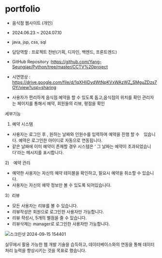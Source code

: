 # portfolio

* 음식점 웹사이트 (개인)
* 2024.06.23 ~ 2024.07.10

* java, jsp, css, sql

* 담당역할 : 프로젝트 전반(기획, 디자인, 백엔드, 프론트엔드)

* GitHub Repository :https://github.com/Yang-Seungjae/Python/tree/master/CCTV%20project

* 시연영상 : https://drive.google.com/file/d/1qXHIiDydWtNpKVxWAzWZ_SMguZDzs7OY/view?usp=sharing

* 사용자가 편리하게 음식점 예약을 할 수 있도록 돕고,음식점의 위치를 확인
  관리자는 페이지를 통해서 예약, 회원들의 리뷰, 평점을 확인

  



세부기능
1) 예약 시스템
- 사용자는 로그인 후 , 원하는 날짜와 인원수를 입력하여 예약을 진행 할 수　있습니다. 예약은 로그인한 아이디로 자동으로 연동됩니다.
- 같은 날짜에 이미 예약이 존재할 경우 시스템은 ‘ 그 날짜는 예약이 초과되었습니다’라는 메시지를 표시합니다.

2)　예약 관리
- 예약한 사용자는 자신의 예약 테이블을 확인하고, 필요시 예약을 취소할 수 있습니다.
- 사용자는 자신의 예약 정보만 볼 수 있도록 되어있습니다.

3）리뷰
- 모든 사용자는 리뷰를 볼 수 있습니다.
- 리뷰작성은 회원으로 로그인한 사용자만 가능합니다.
- 리뷰 작성시, 5개의 별점을 줄 수 있습니다.
- 리뷰삭제는 manager로 로그인한 사용자만 가능합니다.


![스크린샷 2024-09-15 154401](https://github.com/user-attachments/assets/ad468cbd-a31b-4c78-9e71-c70025e71940)

실무에서 활용 가능한 웹 개발 기술을 습득하고, 데이터베이스와의 연동을 통해 데이터 처리 능력을 향상시키는 것을 목표로 했습니다.
